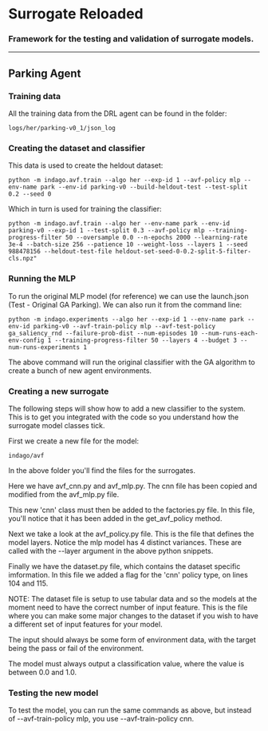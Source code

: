 # Surrogate Reloaded
### Framework for the testing and validation of surrogate models.

---
## Parking Agent

### Training data
All the training data from the DRL agent can be found in the folder:
```
logs/her/parking-v0_1/json_log
```

### Creating the dataset and classifier
This data is used to create the heldout dataset:
```
python -m indago.avf.train --algo her --exp-id 1 --avf-policy mlp --env-name park --env-id parking-v0 --build-heldout-test --test-split 0.2 --seed 0
```

Which in turn is used for training the classifier:
```
python -m indago.avf.train --algo her --env-name park --env-id parking-v0 --exp-id 1 --test-split 0.3 --avf-policy mlp --training-progress-filter 50 --oversample 0.0 --n-epochs 2000 --learning-rate 3e-4 --batch-size 256 --patience 10 --weight-loss --layers 1 --seed 988478156 --heldout-test-file heldout-set-seed-0-0.2-split-5-filter-cls.npz"
```

### Running the MLP
To run the original MLP model (for reference) we can use the launch.json (Test - Original GA Parking). We can also run it from the command line:
```
python -m indago.experiments --algo her --exp-id 1 --env-name park --env-id parking-v0 --avf-train-policy mlp --avf-test-policy ga_saliency_rnd --failure-prob-dist --num-episodes 10 --num-runs-each-env-config 1 --training-progress-filter 50 --layers 4 --budget 3 --num-runs-experiments 1
```

The above command will run the original classifier with the GA algorithm to create a bunch of new agent environments.

### Creating a new surrogate

The following steps will show how to add a new classifier to the system. This is to get you integrated with the code so you understand how the surrogate model classes tick.

First we create a new file for the model:
```
indago/avf
```
In the above folder you'll find the files for the surrogates.

Here we have avf_cnn.py and avf_mlp.py. The cnn file has been copied and modified from the avf_mlp.py file.

This new 'cnn' class must then be added to the factories.py file. In this file, you'll notice that it has been added in the get_avf_policy method.

Next we take a look at the avf_policy.py file. This is the file that defines the model layers. Notice the mlp model has 4 distinct variances. These are called with the --layer argument in the above python snippets.

Finally we have the dataset.py file, which contains the dataset specific imformation. In this file we added a flag for the 'cnn' policy type, on lines 104 and 115.

NOTE: The dataset file is setup to use tabular data and so the models at the moment need to have the correct number of input feature. This is the file where you can make some major changes to the dataset if you wish to have a different set of input features for your model.

The input should always be some form of environment data, with the target being the pass or fail of the environment.

The model must always output a classification value, where the value is between 0.0 and 1.0.

### Testing the new model

To test the model, you can run the same commands as above, but instead of --avf-train-policy mlp, you use --avf-train-policy cnn.

